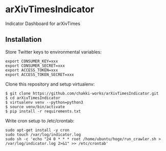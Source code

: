 # arXivTimesIndicator
Indicator Dashboard for arXivTimes


## Installation

Store Twitter keys to environmental variables:
```shell
export CONSUMER_KEY=xxx
export CONSUMER_SECRET=xxx
export ACCESS_TOKEN=xxx
export ACCESS_TOKEN_SECRET=xxx
```

Clone this repository and setup virtualenv:

```shell
$ git clone https://github.com/chakki-works/arXivTimesIndicator.git
$ cd arXivTimesIndicator
$ virtualenv venv --python=python3
$ source venv/bin/activate
$ pip install -r requirements.txt
```

Write cron setup to /etc/crontab:
```shell
sudo apt-get install -y cron
sudo touch /var/log/indicator.log
sudo sh -c 'echo "24 0 * * * root /home/ubuntu/hoge/run_crawler.sh > /var/log/indicator.log 2>&1" >> /etc/crontab'
```